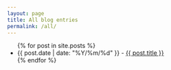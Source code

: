 ```yaml
---
layout: page
title: All blog entries
permalink: /all/
---
```



<ul>
  {% for post in site.posts %}
    <li>
      {{ post.date | date: "%Y/%m/%d" }} - <a href="{{ post.url }}">{{ post.title }}</a>
    </li>
  {% endfor %}
</ul>